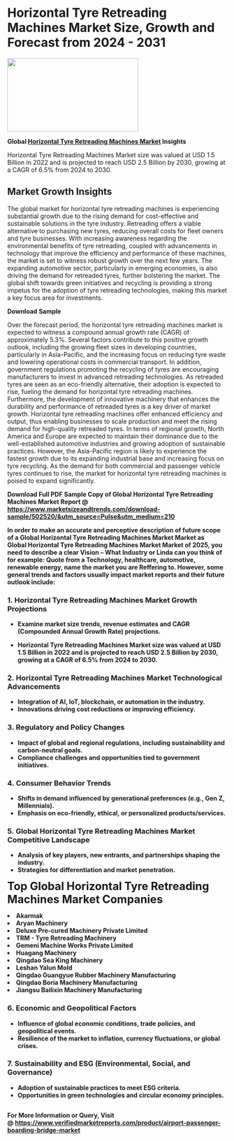 <H1>Horizontal Tyre Retreading Machines Market Size, Growth and Forecast from 2024 - 2031</H1><img class="aligncenter size-medium wp-image-584254" src="https://thirdeyenews.in/wp-content/uploads/2024/09/Global-Market-Research-300x168.jpeg" alt="" width="300" height="168" /><p><strong>Global&nbsp;<a href="https://www.marketsizeandtrends.com/download-sample/502520/&amp;utm_source=Pulse&amp;utm_medium=210">Horizontal Tyre Retreading Machines Market</a> Insights</strong></p><p>Horizontal Tyre Retreading Machines Market size was valued at USD 1.5 Billion in 2022 and is projected to reach USD 2.5 Billion by 2030, growing at a CAGR of 6.5% from 2024 to 2030.</p><p><h2>Market Growth Insights</h2> <p>The global market for horizontal tyre retreading machines is experiencing substantial growth due to the rising demand for cost-effective and sustainable solutions in the tyre industry. Retreading offers a viable alternative to purchasing new tyres, reducing overall costs for fleet owners and tyre businesses. With increasing awareness regarding the environmental benefits of tyre retreading, coupled with advancements in technology that improve the efficiency and performance of these machines, the market is set to witness robust growth over the next few years. The expanding automotive sector, particularly in emerging economies, is also driving the demand for retreaded tyres, further bolstering the market. The global shift towards green initiatives and recycling is providing a strong impetus for the adoption of tyre retreading technologies, making this market a key focus area for investments.</p> <p><strong>Download Sample</strong></p> <p>Over the forecast period, the horizontal tyre retreading machines market is expected to witness a compound annual growth rate (CAGR) of approximately 5.3%. Several factors contribute to this positive growth outlook, including the growing fleet sizes in developing countries, particularly in Asia-Pacific, and the increasing focus on reducing tyre waste and lowering operational costs in commercial transport. In addition, government regulations promoting the recycling of tyres are encouraging manufacturers to invest in advanced retreading technologies. As retreaded tyres are seen as an eco-friendly alternative, their adoption is expected to rise, fueling the demand for horizontal tyre retreading machines. Furthermore, the development of innovative machinery that enhances the durability and performance of retreaded tyres is a key driver of market growth. Horizontal tyre retreading machines offer enhanced efficiency and output, thus enabling businesses to scale production and meet the rising demand for high-quality retreaded tyres. In terms of regional growth, North America and Europe are expected to maintain their dominance due to the well-established automotive industries and growing adoption of sustainable practices. However, the Asia-Pacific region is likely to experience the fastest growth due to its expanding industrial base and increasing focus on tyre recycling. As the demand for both commercial and passenger vehicle tyres continues to rise, the market for horizontal tyre retreading machines is poised to expand significantly. <p><strong></p><p><span class=""><strong>Download Full PDF Sample Copy of Global Horizontal Tyre Retreading Machines Market Report</strong> @ <a href="https://www.marketsizeandtrends.com/download-sample/502520/&amp;utm_source=Pulse&amp;utm_medium=210" target="_blank">https://www.marketsizeandtrends.com/download-sample/502520/&amp;utm_source=Pulse&amp;utm_medium=210</a></span></p><p>In order to make an accurate and perceptive description of future scope of a Global&nbsp;Horizontal Tyre Retreading Machines Market Market as Global&nbsp;Horizontal Tyre Retreading Machines Market Market of 2025, you need to describe a clear Vision &ndash; What Industry or Linda can you think of for example: Quote from a Technology, healthcare, automotive, renewable energy, name the market you are Reffering to. However, some general trends and factors usually impact market reports and their future outlook include:</p><h3>1.&nbsp;<strong>Horizontal Tyre Retreading Machines Market Growth Projections</strong></h3><ul><li>Examine market size trends, revenue estimates and CAGR (Compounded Annual Growth Rate) projections.</li><li><p>Horizontal Tyre Retreading Machines Market size was valued at USD 1.5 Billion in 2022 and is projected to reach USD 2.5 Billion by 2030, growing at a CAGR of 6.5% from 2024 to 2030.</p></li></ul><h3>2.&nbsp;<strong>Horizontal Tyre Retreading Machines Market Technological Advancements</strong></h3><ul><li>Integration of AI, IoT, blockchain, or automation in the industry.</li><li>Innovations driving cost reductions or improving efficiency.</li></ul><h3>3.&nbsp;<strong>Regulatory and Policy Changes</strong></h3><ul><li>Impact of global and regional regulations, including sustainability and carbon-neutral goals.</li><li>Compliance challenges and opportunities tied to government initiatives.</li></ul><h3>4.&nbsp;<strong>Consumer Behavior Trends</strong></h3><ul><li>Shifts in demand influenced by generational preferences (e.g., Gen Z, Millennials).</li><li>Emphasis on eco-friendly, ethical, or personalized products/services.</li></ul><h3>5.&nbsp;<strong>Global Horizontal Tyre Retreading Machines Market Competitive Landscape</strong></h3><ul><li>Analysis of key players, new entrants, and partnerships shaping the industry.</li><li>Strategies for differentiation and market penetration.</li></ul><p data-pm-slice="1 1 []"><span style="color: inherit; font-family: inherit; font-size: 25px;">Top Global Horizontal Tyre Retreading Machines Market Companies</span></p><div class="" data-test-id=""><p><li>Akarmak</li><li> Aryan Machinery</li><li> Deluxe Pre-cured Machinery Private Limited</li><li> TRM - Tyre Retreading Machinery</li><li> Gemeni Machine Works Private Limited</li><li> Huagang Machinery</li><li> Qingdao Sea King Machinery</li><li> Leshan Yalun Mold</li><li> Qingdao Guangyue Rubber Machinery Manufacturing</li><li> Qingdao Boria Machinery Manufacturing</li><li> Jiangsu Bailixin Machinery Manufacturing</li></p></div><h3>6.&nbsp;<strong>Economic and Geopolitical Factors</strong></h3><ul><li>Influence of global economic conditions, trade policies, and geopolitical events.</li><li>Resilience of the market to inflation, currency fluctuations, or global crises.</li></ul><h3>7.&nbsp;<strong>Sustainability and ESG (Environmental, Social, and Governance)</strong></h3><ul><li>Adoption of sustainable practices to meet ESG criteria.</li><li>Opportunities in green technologies and circular economy principles.</li></ul><h2><strong style="font-size: 14px;">For More Information or Query, Visit @&nbsp;</strong><a style="background-color: #ffffff; font-size: 14px;" href="https://www.marketsizeandtrends.com/report/horizontal-tyre-retreading-machines-market/" target="_blank">https://www.verifiedmarketreports.com/product/airport-passenger-boarding-bridge-market</a></h2>
